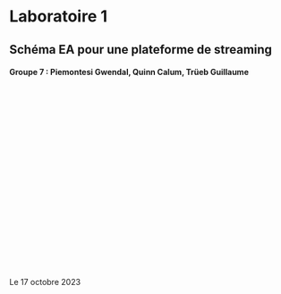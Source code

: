 <br><br><br><br><br><br><br><br><br><br><br><br><br><br><br><br><br><br>

# Laboratoire 1
## Schéma EA pour une plateforme de streaming
#### Groupe 7 : Piemontesi Gwendal, Quinn Calum, Trüeb Guillaume

<br><br><br><br><br><br><br><br><br><br><br><br><br><br><br><br><br><br><br><br>
Le 17 octobre 2023